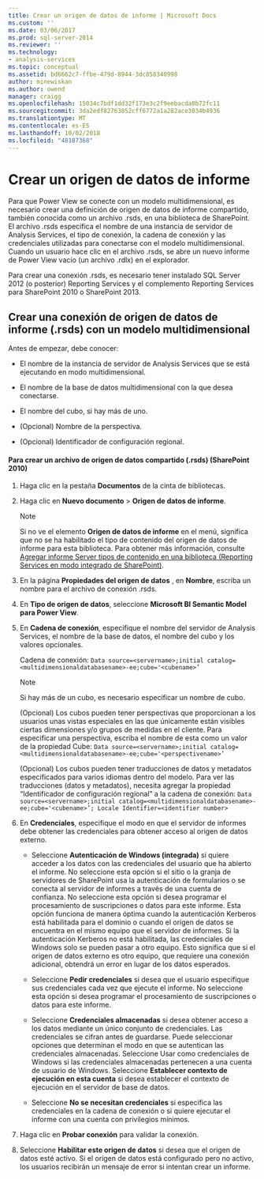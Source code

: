 ```yaml
---
title: Crear un origen de datos de informe | Microsoft Docs
ms.custom: ''
ms.date: 03/06/2017
ms.prod: sql-server-2014
ms.reviewer: ''
ms.technology:
- analysis-services
ms.topic: conceptual
ms.assetid: bd6662c7-ffbe-479d-8944-3dc858340998
author: minewiskan
ms.author: owend
manager: craigg
ms.openlocfilehash: 15034c7bdf1dd32f173e3c2f9eebacda8b72fc11
ms.sourcegitcommit: 3da2edf82763852cff6772a1a282ace3034b4936
ms.translationtype: MT
ms.contentlocale: es-ES
ms.lasthandoff: 10/02/2018
ms.locfileid: "48187368"
---
```

# <a name="create-a-report-data-source"></a>Crear un origen de datos de informe
  Para que Power View se conecte con un modelo multidimensional, es necesario crear una definición de origen de datos de informe compartido, también conocida como un archivo .rsds, en una biblioteca de SharePoint. El archivo .rsds especifica el nombre de una instancia de servidor de Analysis Services, el tipo de conexión, la cadena de conexión y las credenciales utilizadas para conectarse con el modelo multidimensional. Cuando un usuario hace clic en el archivo .rsds, se abre un nuevo informe de Power View vacío (un archivo .rdlx) en el explorador.  
  
 Para crear una conexión .rsds, es necesario tener instalado SQL Server 2012 (o posterior) Reporting Services y el complemento Reporting Services para SharePoint 2010 o SharePoint 2013.  
  
## <a name="create-a-report-data-source-rsds-connection-to-a-multidimensional-model"></a>Crear una conexión de origen de datos de informe (.rsds) con un modelo multidimensional  
 Antes de empezar, debe conocer:  
  
-   El nombre de la instancia de servidor de Analysis Services que se está ejecutando en modo multidimensional.  
  
-   El nombre de la base de datos multidimensional con la que desea conectarse.  
  
-   El nombre del cubo, si hay más de uno.  
  
-   (Opcional) Nombre de la perspectiva.  
  
-   (Opcional) Identificador de configuración regional.  
  
#### <a name="to-create-a-shared-report-data-source-rsds-file-sharepoint-2010"></a>Para crear un archivo de origen de datos compartido (.rsds) (SharePoint 2010)  
  
1.  Haga clic en la pestaña **Documentos** de la cinta de bibliotecas.  
  
2.  Haga clic en **Nuevo documento** > **Origen de datos de informe**.  
  
    > [!NOTE]  
    >  Si no ve el elemento **Origen de datos de informe** en el menú, significa que no se ha habilitado el tipo de contenido del origen de datos de informe para esta biblioteca. Para obtener más información, consulte [Agregar informe Server tipos de contenido en una biblioteca &#40;Reporting Services en modo integrado de SharePoint&#41;](../../reporting-services/add-reporting-services-content-types-to-a-sharepoint-library.md).  
  
3.  En la página **Propiedades del origen de datos** , en **Nombre**, escriba un nombre para el archivo de conexión .rsds.  
  
4.  En **Tipo de origen de datos**, seleccione **Microsoft BI Semantic Model para Power View**.  
  
5.  En **Cadena de conexión**, especifique el nombre del servidor de Analysis Services, el nombre de la base de datos, el nombre del cubo y los valores opcionales.  
  
     Cadena de conexión: `Data source=<servername>;initial catalog=<multidimensionaldatabasename>-ee;cube='<cubename>’`  
  
    > [!NOTE]  
    >  Si hay más de un cubo, es necesario especificar un nombre de cubo.  
  
     (Opcional) Los cubos pueden tener perspectivas que proporcionan a los usuarios unas vistas especiales en las que únicamente están visibles ciertas dimensiones y/o grupos de medidas en el cliente. Para especificar una perspectiva, escriba el nombre de esta como un valor de la propiedad Cube: `Data source=<servername>;initial catalog=<multidimensionaldatabasename>-ee;cube='<perspectivename>’`  
  
     (Opcional) Los cubos pueden tener traducciones de datos y metadatos especificados para varios idiomas dentro del modelo. Para ver las traducciones (datos y metadatos), necesita agregar la propiedad “Identificador de configuración regional” a la cadena de conexión: `Data source=<servername>;initial catalog=<multidimensionaldatabasename>-ee;cube='<cubename>’; Locale Identifier=<identifier number>`  
  
6.  En **Credenciales**, especifique el modo en que el servidor de informes debe obtener las credenciales para obtener acceso al origen de datos externo.  
  
    -   Seleccione **Autenticación de Windows (integrada)** si quiere acceder a los datos con las credenciales del usuario que ha abierto el informe. No seleccione esta opción si el sitio o la granja de servidores de SharePoint usa la autenticación de formularios o se conecta al servidor de informes a través de una cuenta de confianza. No seleccione esta opción si desea programar el procesamiento de suscripciones o datos para este informe. Esta opción funciona de manera óptima cuando la autenticación Kerberos está habilitada para el dominio o cuando el origen de datos se encuentra en el mismo equipo que el servidor de informes. Si la autenticación Kerberos no está habilitada, las credenciales de Windows solo se pueden pasar a otro equipo. Esto significa que si el origen de datos externo es otro equipo, que requiere una conexión adicional, obtendrá un error en lugar de los datos esperados.  
  
    -   Seleccione **Pedir credenciales** si desea que el usuario especifique sus credenciales cada vez que ejecute el informe. No seleccione esta opción si desea programar el procesamiento de suscripciones o datos para este informe.  
  
    -   Seleccione **Credenciales almacenadas** si desea obtener acceso a los datos mediante un único conjunto de credenciales. Las credenciales se cifran antes de guardarse. Puede seleccionar opciones que determinan el modo en que se autentican las credenciales almacenadas. Seleccione Usar como credenciales de Windows si las credenciales almacenadas pertenecen a una cuenta de usuario de Windows. Seleccione **Establecer contexto de ejecución en esta cuenta** si desea establecer el contexto de ejecución en el servidor de base de datos.  
  
    -   Seleccione **No se necesitan credenciales** si especifica las credenciales en la cadena de conexión o si quiere ejecutar el informe con una cuenta con privilegios mínimos.  
  
7.  Haga clic en **Probar conexión** para validar la conexión.  
  
8.  Seleccione **Habilitar este origen de datos** si desea que el origen de datos esté activo. Si el origen de datos está configurado pero no activo, los usuarios recibirán un mensaje de error si intentan crear un informe.  
  
  
